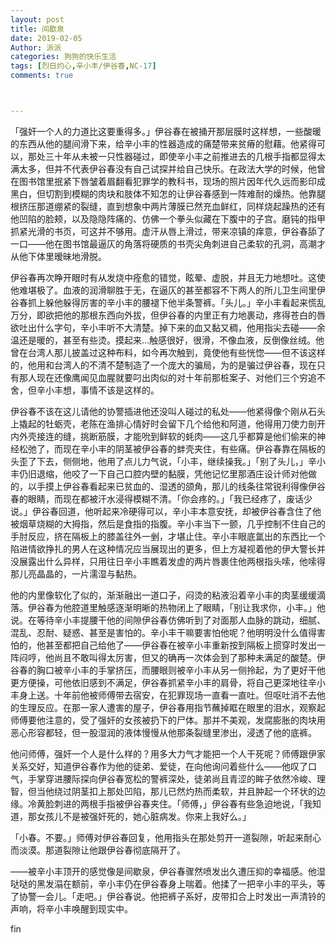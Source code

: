 ```yaml
---
layout: post
title: 间歇泉
date: 2019-02-05
Author: 派派
categories: 狗狗的快乐生活
tags: [烈日灼心,辛小丰/伊谷春,NC-17]
comments: true



---
```



「强奸一个人的力道比这要重得多。」伊谷春在被捅开那层膜时这样想，一些酸暖的东西从他的腿间滑下来，给辛小丰的性器造成的痛楚带来贫瘠的慰藉。他紧得可以，那处三十年从未被一只性器碰过，即使辛小丰之前推进去的几根手指都显得太满太多，但并不代表伊谷春没有自己试探并给自己快乐。在政法大学的时候，他曾在图书馆里抿紧下唇皱着眉翻看犯罪学的教科书，现场的照片因年代久远而影印成黑白，但切割到模糊的肉块和肢体不知怎的让伊谷春感到一阵难耐的燥热。他靠腿根挤压那道绷紧的裂缝，直到想象中两片薄膜已然充血鲜红，同样烧起躁热的还有他凹陷的脸颊，以及隐隐阵痛的、仿佛一个拳头似藏在下腹中的子宫。磨钝的指甲抓紧光滑的书页，可这并不够用。虚汗从唇上滑过，带来凉镇的痒意，伊谷春舔了一口——他在图书馆最逼仄的角落将硬质的书壳尖角刺进自己柔软的孔洞，高潮才从他下体里暧昧地滑脱。

伊谷春再次睁开眼时有从发烧中痊愈的错觉，眩晕、虚脱，并且无力地想吐。这使他难堪极了。血液的润滑聊胜于无，在逼仄的甚至都容不下两人的所儿卫生间里伊谷春抓上躲他躲得厉害的辛小丰的腰褪下他半条警裤。「头儿。」辛小丰看起来慌乱万分，即欲把他的那根东西向外拔，但伊谷春的内里正有力地裹动，疼得苍白的唇欲吐出什么字句，辛小丰听不大清楚。掉下来的血又黏又稠，他用指尖去碰——余温还是暖的，甚至有些烫。摸起来…触感很好，很滑，不像血液，反倒像丝绒。他曾在台湾人那儿披盖过这种布料，如今再次触到，竟使他有些恍惚——但不该这样的，他用和台湾人的不清不楚制造了一个庞大的骗局，为的是骗过伊谷春，现在只有那人现在还像鹰闻见血腥就要叼出肉似的对十年前那桩案子、对他们三个穷追不舍，但辛小丰想，事情不该是这样的。

伊谷春不该在这儿请他的协警插进他还没叫人碰过的私处——他紧得像个刚从石头上撬起的牡蛎壳，老陈在渔排心情好时会留下几个给他和阿道，他得用刀使力剖开内外壳接连的缝，挑断筋膜，才能吮到鲜软的蚝肉——这几乎都算是他们偷来的神经松弛了，而现在辛小丰的阴茎被伊谷春的蚌壳夹住，有些痛。伊谷春靠在隔板的头歪了下去，侧侧地，他用了点儿力气说，「小丰，继续操我。」「别了头儿，」辛小丰仍旧退缩，他咬了一下自己口腔内壁的黏膜，凭他记忆里那酒庄设计师对他做的，以手摸上伊谷春看起来已贫血的、湿透的颌角，那儿的线条往常锐利得像伊谷春的眼睛，而现在都被汗水浸得模糊不清。「你会疼的。」「我已经疼了，废话少说。」伊谷春回道，他听起来冷硬得可以，辛小丰本意安抚，却被伊谷春含住了他被烟草烧糊的大拇指，然后是食指的指腹。辛小丰当下一颤，几乎控制不住自己的手肘反应，挤在隔板上的膝盖往外一剉，才堪止住。辛小丰眼底氲出的东西比一个陷进情欲挣扎的男人在这种情况应当展现出的更多，但上方凝视着他的伊大警长并没展露出什么异样，只用往日辛小丰瞧着发虚的两片唇裹住他两根指头嗦，他嗦得那儿亮晶晶的，一片濡湿与黏热。

他的内里像软化了似的，渐渐融出一道口子，闷烫的粘液沿着辛小丰的肉茎缓缓滴落。伊谷春为他腔道里触感逐渐明晰的热物闭上了眼睛，「别让我求你，小丰。」他说。在等待辛小丰提腰干他的间隙伊谷春仿佛听到了对面那人血脉的跳动，细腻、混乱、忍耐、疑惑、甚至是害怕的。辛小丰干嘛要害怕他呢？他明明没什么值得害怕的，他甚至都把自己给他了——伊谷春在被辛小丰重新按到隔板上掼穿时发出一阵闷哼，他尚且不敢叫得太厉害，但又的确再一次体会到了那种未满足的酸楚。伊谷春的胸口被辛小丰的手掌挤压，而腰眼则被辛小丰从另一侧拎起，为了更好干他更方便操，可他依旧感到不满足，伊谷春抓紧辛小丰的肩骨，将自己更深地往辛小丰身上送。十年前他被师傅带去宿安，在犯罪现场一直看一直吐。但呕吐消不去他的生理反应。在那一家人遭害的屋子，伊谷春用指节蘸掉眶在眼里的泪水，观察起师傅要他注意的，受了强奸的女孩被扔下的尸体。那并不美观，发腐膨胀的肉块用恶心形容都轻，但一股湿润的液体慢慢从他那条裂缝里渗出，浸透了他的底裤。

他问师傅，强奸一个人是什么样的？用多大力气才能把一个人干死呢？师傅跟伊家关系交好，知道伊谷春作为他的徒弟、爱徒，在向他询问着些什么——他叹了口气，手掌穿进腰际探向伊谷春宽松的警裤深处，徒弟尚且青涩的眸子依然冷峻、理智，但当他绕过阴茎扣上那处凹陷，那儿已然灼热而柔软，并且肿起一个环状的边缘。冷黄脸刺进的两根手指被伊谷春夹住。「师傅，」伊谷春有些急迫地说，「我知道，那女孩儿不是被强奸死的，她心脏病发。你来上我好么。」

「小春。不要。」师傅对伊谷春回复，他用指头在那处剪开一道裂隙，听起来耐心而淡漠。那道裂隙让他跟伊谷春彻底隔开了。

——被辛小丰顶开的感觉像是间歇泉，伊谷春骤然喷发出久遭压抑的幸福感。他湿哒哒的黑发溻在额前，辛小丰仍在伊谷春身上喘着。他揉了一把辛小丰的平头，等了协警一会儿。「走吧。」伊谷春说。他把裤子系好，皮带扣合上时发出一声清铃的声响，将辛小丰唤醒到现实中。


fin

